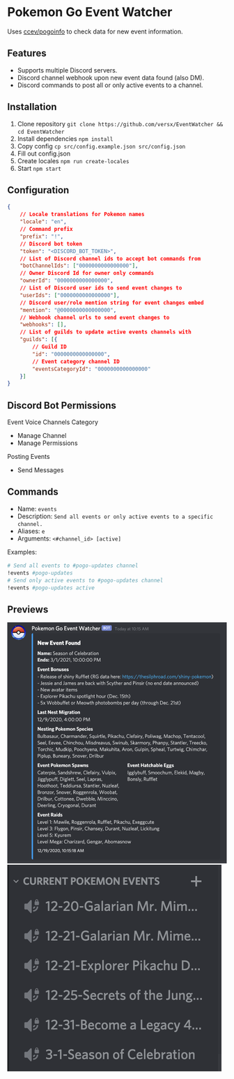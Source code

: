 # Pokemon Go Event Watcher  

Uses [ccev/pogoinfo](https://github.com/ccev/pogoinfo) to check data for new event information.  

## Features
- Supports multiple Discord servers.  
- Discord channel webhook upon new event data found (also DM).  
- Discord commands to post all or only active events to a channel.  

## Installation  
1. Clone repository `git clone https://github.com/versx/EventWatcher && cd EventWatcher`  
1. Install dependencies `npm install`  
1. Copy config `cp src/config.example.json src/config.json`  
1. Fill out config.json  
1. Create locales `npm run create-locales`  
1. Start `npm start`  

## Configuration  
```json
{
    // Locale translations for Pokemon names
    "locale": "en",
    // Command prefix
    "prefix": "!",
    // Discord bot token
    "token": "<DISCORD_BOT_TOKEN>",
    // List of Discord channel ids to accept bot commands from
    "botChannelIds": ["0000000000000000"],
    // Owner Discord Id for owner only commands
    "ownerId": "0000000000000000",
    // List of Discord user ids to send event changes to
    "userIds": ["0000000000000000"],
    // Discord user/role mention string for event changes embed
    "mention": "@0000000000000000",
    // Webhook channel urls to send event changes to
    "webhooks": [],
    // List of guilds to update active events channels with
    "guilds": [{
        // Guild ID
        "id": "0000000000000000",
        // Event category channel ID
        "eventsCategoryId": "0000000000000000"
    }]
}
```

## Discord Bot Permissions  
Event Voice Channels Category
- Manage Channel
- Manage Permissions

Posting Events  
- Send Messages

## Commands
- Name: `events`  
- Description: `Send all events or only active events to a specific channel.`
- Aliases: `e`  
- Arguments: `<#channel_id> [active]`  

Examples:  
```sh
# Send all events to #pogo-updates channel
!events #pogo-updates
# Send only active events to #pogo-updates channel
!events #pogo-updates active
```

## Previews  
![Webhook Example](examples/webhook.png)  
![Voice Channels Example](examples/channels.png)  
